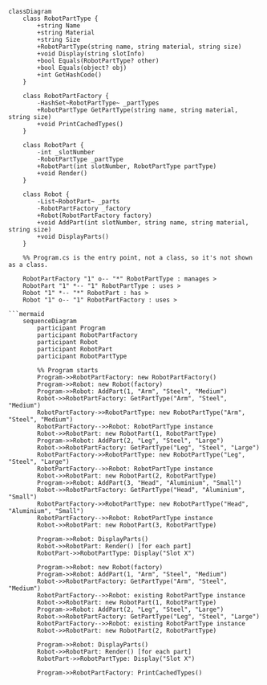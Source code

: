 ```mermaid
classDiagram
    class RobotPartType {
        +string Name
        +string Material
        +string Size
        +RobotPartType(string name, string material, string size)
        +void Display(string slotInfo)
        +bool Equals(RobotPartType? other)
        +bool Equals(object? obj)
        +int GetHashCode()
    }

    class RobotPartFactory {
        -HashSet~RobotPartType~ _partTypes
        +RobotPartType GetPartType(string name, string material, string size)
        +void PrintCachedTypes()
    }

    class RobotPart {
        -int _slotNumber
        -RobotPartType _partType
        +RobotPart(int slotNumber, RobotPartType partType)
        +void Render()
    }

    class Robot {
        -List~RobotPart~ _parts
        -RobotPartFactory _factory
        +Robot(RobotPartFactory factory)
        +void AddPart(int slotNumber, string name, string material, string size)
        +void DisplayParts()
    }

    %% Program.cs is the entry point, not a class, so it's not shown as a class.

    RobotPartFactory "1" o-- "*" RobotPartType : manages >
    RobotPart "1" *-- "1" RobotPartType : uses >
    Robot "1" *-- "*" RobotPart : has >
    Robot "1" o-- "1" RobotPartFactory : uses >

```mermaid
    sequenceDiagram
        participant Program
        participant RobotPartFactory
        participant Robot
        participant RobotPart
        participant RobotPartType

        %% Program starts
        Program->>RobotPartFactory: new RobotPartFactory()
        Program->>Robot: new Robot(factory)
        Program->>Robot: AddPart(1, "Arm", "Steel", "Medium")
        Robot->>RobotPartFactory: GetPartType("Arm", "Steel", "Medium")
        RobotPartFactory->>RobotPartType: new RobotPartType("Arm", "Steel", "Medium")
        RobotPartFactory-->>Robot: RobotPartType instance
        Robot->>RobotPart: new RobotPart(1, RobotPartType)
        Program->>Robot: AddPart(2, "Leg", "Steel", "Large")
        Robot->>RobotPartFactory: GetPartType("Leg", "Steel", "Large")
        RobotPartFactory->>RobotPartType: new RobotPartType("Leg", "Steel", "Large")
        RobotPartFactory-->>Robot: RobotPartType instance
        Robot->>RobotPart: new RobotPart(2, RobotPartType)
        Program->>Robot: AddPart(3, "Head", "Aluminium", "Small")
        Robot->>RobotPartFactory: GetPartType("Head", "Aluminium", "Small")
        RobotPartFactory->>RobotPartType: new RobotPartType("Head", "Aluminium", "Small")
        RobotPartFactory-->>Robot: RobotPartType instance
        Robot->>RobotPart: new RobotPart(3, RobotPartType)

        Program->>Robot: DisplayParts()
        Robot->>RobotPart: Render() [for each part]
        RobotPart->>RobotPartType: Display("Slot X")

        Program->>Robot: new Robot(factory)
        Program->>Robot: AddPart(1, "Arm", "Steel", "Medium")
        Robot->>RobotPartFactory: GetPartType("Arm", "Steel", "Medium")
        RobotPartFactory-->>Robot: existing RobotPartType instance
        Robot->>RobotPart: new RobotPart(1, RobotPartType)
        Program->>Robot: AddPart(2, "Leg", "Steel", "Large")
        Robot->>RobotPartFactory: GetPartType("Leg", "Steel", "Large")
        RobotPartFactory-->>Robot: existing RobotPartType instance
        Robot->>RobotPart: new RobotPart(2, RobotPartType)

        Program->>Robot: DisplayParts()
        Robot->>RobotPart: Render() [for each part]
        RobotPart->>RobotPartType: Display("Slot X")

        Program->>RobotPartFactory: PrintCachedTypes()